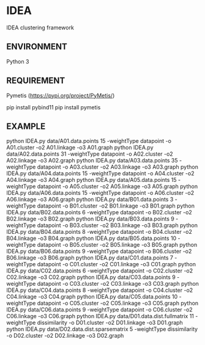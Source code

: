 # IDEA
IDEA clustering framework

## ENVIRONMENT
Python 3

## REQUIREMENT
Pymetis (https://pypi.org/project/PyMetis/)

pip install pybind11
pip install pymetis

## EXAMPLE
python IDEA.py data/A01.data.points 15 -weightType datapoint -o A01.cluster -o2 A01.linkage -o3 A01.graph
python IDEA.py data/A02.data.points 31 -weightType datapoint -o A02.cluster -o2 A02.linkage -o3 A02.graph
python IDEA.py data/A03.data.points 35 -weightType datapoint -o A03.cluster -o2 A03.linkage -o3 A03.graph
python IDEA.py data/A04.data.points 15 -weightType datapoint -o A04.cluster -o2 A04.linkage -o3 A04.graph
python IDEA.py data/A05.data.points 15 -weightType datapoint -o A05.cluster -o2 A05.linkage -o3 A05.graph
python IDEA.py data/A06.data.points 15 -weightType datapoint -o A06.cluster -o2 A06.linkage -o3 A06.graph
python IDEA.py data/B01.data.points 3 -weightType datapoint -o B01.cluster -o2 B01.linkage -o3 B01.graph
python IDEA.py data/B02.data.points 6 -weightType datapoint -o B02.cluster -o2 B02.linkage -o3 B02.graph
python IDEA.py data/B03.data.points 9 -weightType datapoint -o B03.cluster -o2 B03.linkage -o3 B03.graph
python IDEA.py data/B04.data.points 8 -weightType datapoint -o B04.cluster -o2 B04.linkage -o3 B04.graph
python IDEA.py data/B05.data.points 10 -weightType datapoint -o B05.cluster -o2 B05.linkage -o3 B05.graph
python IDEA.py data/B06.data.points 9 -weightType datapoint -o B06.cluster -o2 B06.linkage -o3 B06.graph
python IDEA.py data/C01.data.points 7 -weightType datapoint -o C01.cluster -o2 C01.linkage -o3 C01.graph
python IDEA.py data/C02.data.points 6 -weightType datapoint -o C02.cluster -o2 C02.linkage -o3 C02.graph
python IDEA.py data/C03.data.points 9 -weightType datapoint -o C03.cluster -o2 C03.linkage -o3 C03.graph
python IDEA.py data/C04.data.points 8 -weightType datapoint -o C04.cluster -o2 C04.linkage -o3 C04.graph
python IDEA.py data/C05.data.points 10 -weightType datapoint -o C05.cluster -o2 C05.linkage -o3 C05.graph
python IDEA.py data/C06.data.points 9 -weightType datapoint -o C06.cluster -o2 C06.linkage -o3 C06.graph
python IDEA.py data/D01.data.dist.fullmatrix 11 -weightType dissimilarity -o D01.cluster -o2 D01.linkage -o3 D01.graph
python IDEA.py data/D02.data.dist.sparsematrix 5 -weightType dissimilarity -o D02.cluster -o2 D02.linkage -o3 D02.graph
